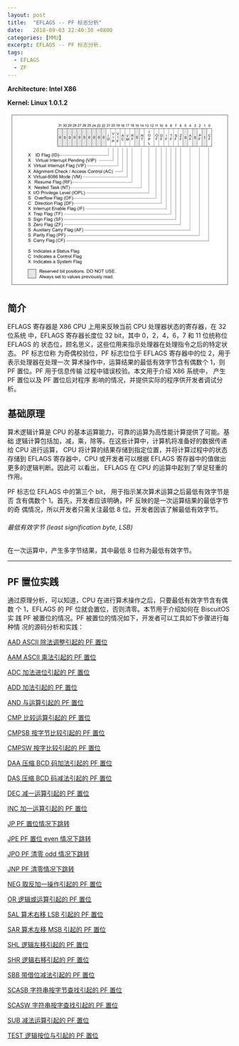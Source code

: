 ```yaml
---
layout: post
title:  "EFLAGS -- PF 标志分析"
date:   2018-09-03 22:40:30 +0800
categories: [MMU]
excerpt: EFLAGS -- PF 标志分析.
tags:
  - EFLAGS
  - ZF
---
```


**Architecture: Intel X86**

**Kernel: Linux 1.0.1.2**

![EFLAGS](https://raw.githubusercontent.com/EmulateSpace/PictureSet/master/BiscuitOS/kernel/MMU000002.png)

## 简介

EFLAGS 寄存器是 X86 CPU 上用来反映当前 CPU 处理器状态的寄存器，在 32 位系统
中，EFLAGS 寄存器长度位 32 bit，其中 0，2，4，6，7 和 11 位统称位 EFLAGS 的
状态位，顾名思义，这些位用来指示处理器在处理指令之后的特定状态。 PF 标志位称
为奇偶校验位，PF 标志位位于 EFLAGS 寄存器中的位 2，用于表示处理器在处理一次
算术操作中，运算结果的最低有效字节含有偶数个 1，则 PF 置位。PF 用于信息传输
过程中错误校验。本文用于介绍 X86 系统中， 产生 PF 置位以及 PF 置位后对程序
影响的情况，并提供实际的程序供开发者调试分析。

## 基础原理

算术逻辑计算是 CPU 的基本运算能力，可靠的运算为高性能计算提供了可能。基础
逻辑计算包括加，减，乘，除等。在这些计算中，计算机将准备好的数据传递给 CPU 
进行运算， CPU 将计算的结果存储到指定位置，并将计算过程中的状态存储到 EFLAGS 
寄存器中，CPU 或开发者可以根据 EFLAGS 寄存器中的值做出更多的逻辑判断。因此可
以看出， EFLAGS 在 CPU 的运算中起到了举足轻重的作用。

PF 标志位 EFLAGS 中的第三个 bit， 用于指示某次算术运算之后最低有效字节是否
含有偶数个 1。首先，开发者应该明确，PF 反映的是一次运算结果的最低字节的奇
偶情况，所以开发者只需关注最低 8 位。开发者因该了解最低有效字节。

###### 最低有效字节 (least signification byte, LSB)

在一次运算中，产生多字节结果，其中最低 8 位称为最低有效字节。

---------------------------------------------------------------------

## PF 置位实践

通过原理分析，可以知道，CPU 在进行算术操作之后，只要最低有效字节含有偶数
个 1，EFLAGS 的 PF 位就会置位，否则清零。本节用于介绍如何在 BiscuitOS 实
践 PF 被置位的情况。PF 被置位的情况如下，开发者可以工具如下步骤进行每种情
况的源码分析和实践：
    
[AAD ASCII 除法调整引起的 PF 置位](https://biscuitos.github.io/blog/EFLAGS_PF_AAD/)
    
[AAM ASCII 乘法引起的 PF 置位](https://biscuitos.github.io/blog/EFLAGS_PF_AAM/)
    
[ADC 加法进位引起的 PF 置位](https://biscuitos.github.io/blog/EFLAGS_PF_ADC/)

[ADD 加法引起的 PF 置位](https://biscuitos.github.io/blog/EFLAGS_PF_ADD/)

[AND 与运算引起的 PF 置位](https://biscuitos.github.io/blog/EFLAGS_PF_AND/)

[CMP 比较运算引起的 PF 置位](https://biscuitos.github.io/blog/EFLAGS_PF_CMP/)

[CMPSB 按字节比较引起的 PF 置位](https://biscuitos.github.io/blog/EFLAGS_PF_CMPSB/)

[CMPSW 按字比较引起的 PF 置位](https://biscuitos.github.io/blog/EFLAGS_PF_CMPSW/)

[DAA 压缩 BCD 码加法引起的 PF 置位](https://biscuitos.github.io/blog/EFLAGS_PF_DAA/)

[DAS 压缩 BCD 码减法引起的 PF 置位](https://biscuitos.github.io/blog/EFLAGS_PF_DAS/)

[DEC 减一运算引起的 PF 置位](https://biscuitos.github.io/blog/EFLAGS_PF_DEC/)

[INC 加一运算引起的 PF 置位](https://biscuitos.github.io/blog/EFLAGS_PF_INC/)

[JP PF 置位情况下跳转](https://biscuitos.github.io/blog/EFLAGS_PF_JP_JNP/)

[JPE PF 置位 even 情况下跳转](https://biscuitos.github.io/blog/EFLAGS_PF_JPE_JPO/)

[JPO PF 清零 odd 情况下跳转](https://biscuitos.github.io/blog/EFLAGS_PF_JPE_JPO/)

[JNP PF 清零情况下跳转](https://biscuitos.github.io/blog/EFLAGS_PF_JP_JNP/)

[NEG 取反加一操作引起的 PF 置位](https://biscuitos.github.io/blog/EFLAGS_PF_NEG/)

[OR 逻辑或运算引起的 PF 置位](https://biscuitos.github.io/blog/EFLAGS_PF_OR/)

[SAL 算术右移 LSB 引起的 PF 置位](https://biscuitos.github.io/blog/EFLAGS_PF_SAL/)

[SAR 算术左移 MSB 引起的 PF 置位](https://biscuitos.github.io/blog/EFLAGS_PF_SAR/)

[SHL  逻辑左移引起的 PF 置位](https://biscuitos.github.io/blog/EFLAGS_PF_SHL/)

[SHR 逻辑右移引起的 PF 置位](https://biscuitos.github.io/blog/EFLAGS_PF_SHR/)

[SBB 带借位减法引起的 PF 置位](https://biscuitos.github.io/blog/EFLAGS_PF_SBB/)

[SCASB 字符串按字节查找引起的 PF 置位](https://biscuitos.github.io/blog/EFLAGS_PF_SCASB/)

[SCASW 字符串按字查找引起的 PF 置位](https://biscuitos.github.io/blog/EFLAGS_PF_SCASW/)

[SUB 减法运算引起的 PF 置位](https://biscuitos.github.io/blog/EFLAGS_PF_SUB/)

[TEST 逻辑按位与引起的 PF 置位](https://biscuitos.github.io/blog/EFLAGS_PF_TEST/)
